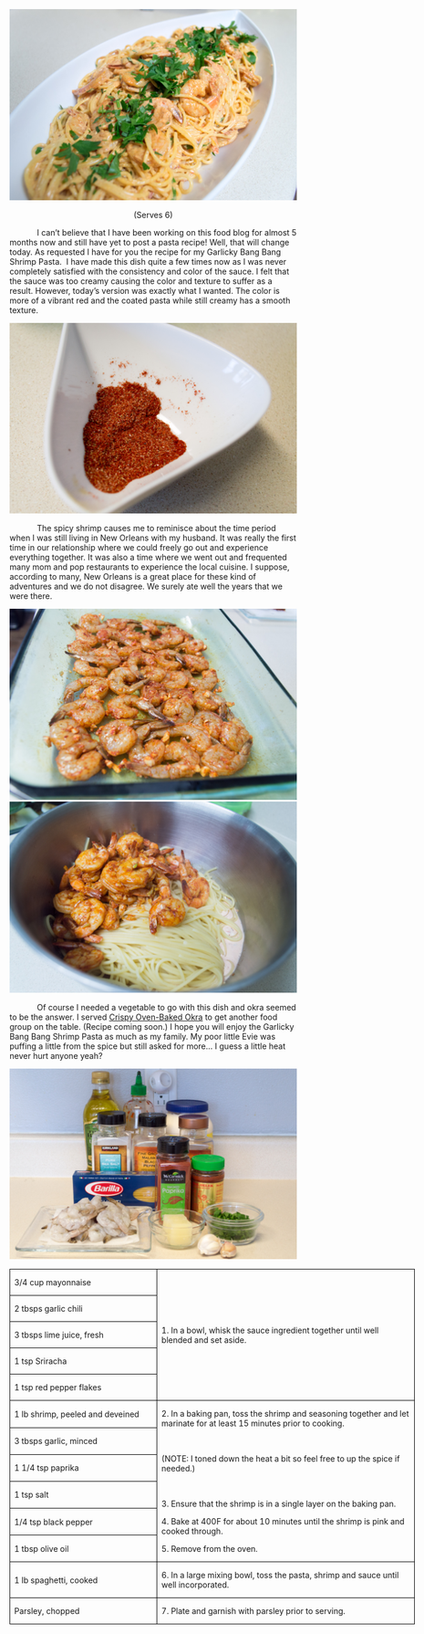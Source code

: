 ![](assets/images/2015/11/20151114-DSC_4872.jpg)
<p align=center style='text-align:center'><span>(Serves 6)</span></p>

<p style='text-indent:.5in'><span>I
can’t believe that I have been working on this food blog for almost 5 months
now and still have yet to post a pasta recipe! Well, that will change today. As
requested I have for you the recipe for my Garlicky Bang Bang Shrimp Pasta. &nbsp;I
have made this dish quite a few times now as I was never completely satisfied with
the consistency and color of the sauce. I felt that the sauce was too creamy
causing the color and texture to suffer as a result. However, today’s version
was exactly what I wanted. The color is more of a vibrant red and the coated
pasta while still creamy has a smooth texture.</span></p>

![](assets/images/2015/11/20151114-DSC_4841.jpg)
<p style='text-indent:.5in'><span>The
spicy shrimp causes me to reminisce about the time period when I was still
living in New Orleans with my husband. It was really the first time in our
relationship where we could freely go out and experience everything together.
It was also a time where we went out and frequented many mom and pop
restaurants to experience the local cuisine. I suppose, according to many, New
Orleans is a great place for these kind of adventures and we do not disagree.
We surely ate well the years that we were there. </span></p>

![](assets/images/2015/11/20151114-DSC_4848.jpg)
![](assets/images/2015/11/20151114-DSC_4869.jpg)

<p style='text-indent:.5in'><span>Of
course I needed a vegetable to go with this dish and okra seemed to be the
answer. I served <u>Crispy Oven-Baked Okra</u> to get another food group on the
table. (Recipe coming soon.) I hope you will enjoy the Garlicky Bang Bang
Shrimp Pasta as much as my family. My poor little Evie was puffing a little
from the spice but still asked for more... I guess a little heat never hurt
anyone yeah? </span></p>

![](assets/images/2015/11/20151114-DSC_4839.jpg)

<table class=MsoTableGrid border=1 cellspacing=0 cellpadding=0 width=533
 style='width:533.05pt;border-collapse:collapse;border:none'>
 <tr style='height:21.15pt'>
  <td width=190 style='width:189.9pt;border:solid windowtext 1.0pt;padding:
  0in 5.4pt 0in 5.4pt;height:21.15pt'>
  <p><span>3/4 cup mayonnaise</span></p>
  </td>
  <td width=343 rowspan=5 style='width:343.15pt;border:solid windowtext 1.0pt;
  border-left:none;padding:0in 5.4pt 0in 5.4pt;height:21.15pt'>
  <p><span>1. In a bowl, whisk the
  sauce ingredient together until well blended and set aside.</span></p>
  </td>
 </tr>
 <tr style='height:20.85pt'>
  <td width=190 style='width:189.9pt;border:solid windowtext 1.0pt;border-top:
  none;padding:0in 5.4pt 0in 5.4pt;height:20.85pt'>
  <p><span>2 tbsps garlic chili</span></p>
  </td>
 </tr>
 <tr style='height:20.85pt'>
  <td width=190 style='width:189.9pt;border:solid windowtext 1.0pt;border-top:
  none;padding:0in 5.4pt 0in 5.4pt;height:20.85pt'>
  <p><span>3 tbsps lime juice, fresh</span></p>
  </td>
 </tr>
 <tr style='height:20.85pt'>
  <td width=190 style='width:189.9pt;border:solid windowtext 1.0pt;border-top:
  none;padding:0in 5.4pt 0in 5.4pt;height:20.85pt'>
  <p><span>1 tsp Sriracha</span></p>
  </td>
 </tr>
 <tr style='height:20.85pt'>
  <td width=190 style='width:189.9pt;border:solid windowtext 1.0pt;border-top:
  none;padding:0in 5.4pt 0in 5.4pt;height:20.85pt'>
  <p><span>1 tsp red pepper flakes</span></p>
  </td>
 </tr>
 <tr style='height:20.85pt'>
  <td width=190 style='width:189.9pt;border:solid windowtext 1.0pt;border-top:
  none;padding:0in 5.4pt 0in 5.4pt;height:20.85pt'>
  <p><span>1 lb shrimp, peeled and
  deveined</span></p>
  </td>
  <td width=343 rowspan=6 style='width:343.15pt;border-top:none;border-left:
  none;border-bottom:solid windowtext 1.0pt;border-right:solid windowtext 1.0pt;
  padding:0in 5.4pt 0in 5.4pt;height:20.85pt'>
  <p><span>2. In a baking pan, toss
  the shrimp and seasoning together and let marinate for at least 15 minutes
  prior to cooking.</span></p>
  <p><span>&nbsp;</span></p>
  <p><span>(NOTE: I toned down the
  heat a bit so feel free to up the spice if needed.)</span></p>
  <p><span>&nbsp;</span></p>
  <p><span>3. Ensure that the shrimp
  is in a single layer on the baking pan.</span></p>
  <p><span>4. Bake at 400F for about
  10 minutes until the shrimp is pink and cooked through.</span></p>
  <p><span>5. Remove from the oven.</span></p>
  </td>
 </tr>
 <tr style='height:20.85pt'>
  <td width=190 style='width:189.9pt;border:solid windowtext 1.0pt;border-top:
  none;padding:0in 5.4pt 0in 5.4pt;height:20.85pt'>
  <p><span>3 tbsps garlic, minced</span></p>
  </td>
 </tr>
 <tr style='height:20.85pt'>
  <td width=190 style='width:189.9pt;border:solid windowtext 1.0pt;border-top:
  none;padding:0in 5.4pt 0in 5.4pt;height:20.85pt'>
  <p><span>1 1/4 tsp paprika</span></p>
  </td>
 </tr>
 <tr style='height:20.85pt'>
  <td width=190 style='width:189.9pt;border:solid windowtext 1.0pt;border-top:
  none;padding:0in 5.4pt 0in 5.4pt;height:20.85pt'>
  <p><span>1 tsp salt</span></p>
  </td>
 </tr>
 <tr style='height:20.85pt'>
  <td width=190 style='width:189.9pt;border:solid windowtext 1.0pt;border-top:
  none;padding:0in 5.4pt 0in 5.4pt;height:20.85pt'>
  <p><span>1/4 tsp black pepper</span></p>
  </td>
 </tr>
 <tr style='height:20.85pt'>
  <td width=190 style='width:189.9pt;border:solid windowtext 1.0pt;border-top:
  none;padding:0in 5.4pt 0in 5.4pt;height:20.85pt'>
  <p><span>1 tbsp olive oil</span></p>
  </td>
 </tr>
 <tr style='height:20.85pt'>
  <td width=190 style='width:189.9pt;border:solid windowtext 1.0pt;border-top:
  none;padding:0in 5.4pt 0in 5.4pt;height:20.85pt'>
  <p><span>1 lb spaghetti, cooked</span></p>
  </td>
  <td width=343 style='width:343.15pt;border-top:none;border-left:none;
  border-bottom:solid windowtext 1.0pt;border-right:solid windowtext 1.0pt;
  padding:0in 5.4pt 0in 5.4pt;height:20.85pt'>
  <p><span>6. In a large mixing bowl,
  toss the pasta, shrimp and sauce until well incorporated.</span></p>
  </td>
 </tr>
 <tr style='height:20.85pt'>
  <td width=190 style='width:189.9pt;border:solid windowtext 1.0pt;border-top:
  none;padding:0in 5.4pt 0in 5.4pt;height:20.85pt'>
  <p><span>Parsley, chopped</span></p>
  </td>
  <td width=343 style='width:343.15pt;border-top:none;border-left:none;
  border-bottom:solid windowtext 1.0pt;border-right:solid windowtext 1.0pt;
  padding:0in 5.4pt 0in 5.4pt;height:20.85pt'>
  <p><span>7. Plate and garnish with
  parsley prior to serving.</span></p>
  </td>
 </tr>
</table>
